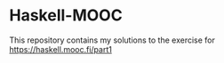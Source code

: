 # Haskell-MOOC
This repository contains my solutions to the exercise for https://haskell.mooc.fi/part1
